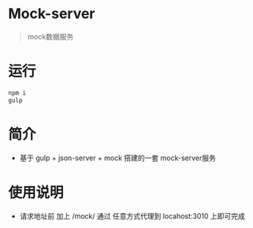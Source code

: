 # Mock-server
> mock数据服务

# 运行
```javascript
npm i
gulp
```

# 简介
* 基于 gulp + json-server + mock 搭建的一套 mock-server服务

# 使用说明
* 请求地址前 加上 /mock/ 通过 任意方式代理到 locahost:3010 上即可完成
